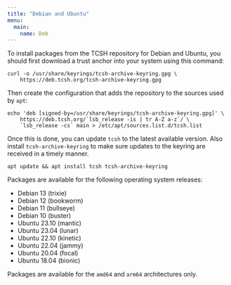 ```yaml
---
title: "Debian and Ubuntu"
menu:
  main:
    name: Deb
---
```


To install packages from the TCSH repository for Debian and Ubuntu,
you should first download a trust anchor into your system using this
command:

```
curl -o /usr/share/keyrings/tcsh-archive-keyring.gpg \
    https://deb.tcsh.org/tcsh-archive-keyring.gpg
```

Then create the configuration that adds the repository to the sources
used by `apt`:

```
echo 'deb [signed-by=/usr/share/keyrings/tcsh-archive-keyring.gpg]' \
    https://deb.tcsh.org/`lsb_release -is | tr A-Z a-z`/ \
    `lsb_release -cs` main > /etc/apt/sources.list.d/tcsh.list

```

Once this is done, you can update `tcsh` to the latest available version.
Also install `tcsh-archive-keyring` to make sure updates to the keyring
are received in a timely manner.

```
apt update && apt install tcsh tcsh-archive-keyring
```

Packages are available for the following operating system releases:

<!-- * Debian 14 (forky) -->
* Debian 13 (trixie)
* Debian 12 (bookworm)
* Debian 11 (bullseye)
* Debian 10 (buster)
* Ubuntu 23.10 (mantic)
* Ubuntu 23.04 (lunar)
* Ubuntu 22.10 (kinetic)
* Ubuntu 22.04 (jammy)
* Ubuntu 20.04 (focal)
* Ubuntu 18.04 (bionic)
<!-- * Ubuntu 16.04 (xenial) -->
<!-- * Ubuntu 14.04 (trusty) -->

Packages are available for the `amd64` and `arm64` architectures only.
